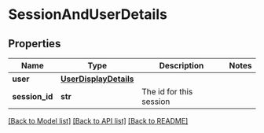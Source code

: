 # SessionAndUserDetails

## Properties
Name | Type | Description | Notes
------------ | ------------- | ------------- | -------------
**user** | [**UserDisplayDetails**](UserDisplayDetails.md) |  | 
**session_id** | **str** | The id for this session | 

[[Back to Model list]](../README.md#documentation-for-models) [[Back to API list]](../README.md#documentation-for-api-endpoints) [[Back to README]](../README.md)


